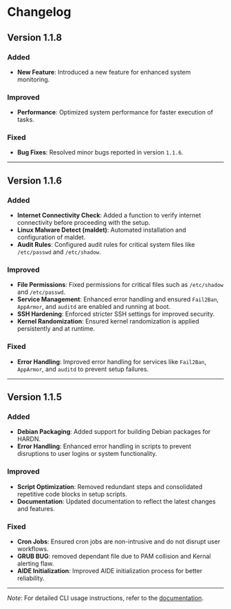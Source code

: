 # Changelog

## Version 1.1.8

### Added
- **New Feature**: Introduced a new feature for enhanced system monitoring.

### Improved
- **Performance**: Optimized system performance for faster execution of tasks.

### Fixed
- **Bug Fixes**: Resolved minor bugs reported in version `1.1.6`.

---
## Version 1.1.6

### Added
- **Internet Connectivity Check**: Added a function to verify internet connectivity before proceeding with the setup.
- **Linux Malware Detect (maldet)**: Automated installation and configuration of maldet.
- **Audit Rules**: Configured audit rules for critical system files like `/etc/passwd` and `/etc/shadow`.

### Improved
- **File Permissions**: Fixed permissions for critical files such as `/etc/shadow` and `/etc/passwd`.
- **Service Management**: Enhanced error handling and ensured `Fail2Ban`, `AppArmor`, and `auditd` are enabled and running at boot.
- **SSH Hardening**: Enforced stricter SSH settings for improved security.
- **Kernel Randomization**: Ensured kernel randomization is applied persistently and at runtime.

### Fixed
- **Error Handling**: Improved error handling for services like `Fail2Ban`, `AppArmor`, and `auditd` to prevent setup failures.


---

## Version 1.1.5

### Added
- **Debian Packaging**: Added support for building Debian packages for HARDN.
- **Error Handling**: Enhanced error handling in scripts to prevent disruptions to user logins or system functionality.

### Improved
- **Script Optimization**: Removed redundant steps and consolidated repetitive code blocks in setup scripts.
- **Documentation**: Updated documentation to reflect the latest changes and features.

### Fixed
- **Cron Jobs**: Ensured cron jobs are non-intrusive and do not disrupt user workflows.
- **GRUB BUG**: removed dependant file due to PAM collision and Kernal alerting flaw. 
- **AIDE Initialization**: Improved AIDE initialization process for better reliability.


---

*Note*: For detailed CLI usage instructions, refer to the [documentation](https://github.com/OpenSource-For-Freedom/HARDN/tree/main/docs).